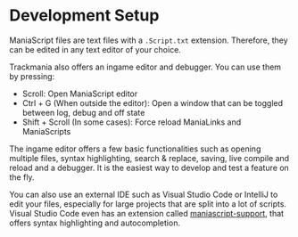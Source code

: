 # Development Setup
ManiaScript files are text files with a `.Script.txt` extension. Therefore, they can be edited in any text editor of your choice.

Trackmania also offers an ingame editor and debugger. You can use them by pressing:
- Scroll: Open ManiaScript editor
- Ctrl + G (When outside the editor): Open a window that can be toggled between log, debug and off state
- Shift + Scroll (In some cases): Force reload ManiaLinks and ManiaScripts

The ingame editor offers a few basic functionalities such as opening multiple files, syntax highlighting, search & replace, saving, live compile and reload and a debugger. It is the easiest way to develop and test a feature on the fly.

You can also use an external IDE such as Visual Studio Code or IntelliJ to edit your files, especially for large projects that are split into a lot of scripts. Visual Studio Code even has an extension called [maniascript-support](https://marketplace.visualstudio.com/items?itemName=reaby.maniascript-support), that offers syntax highlighting and autocompletion.
